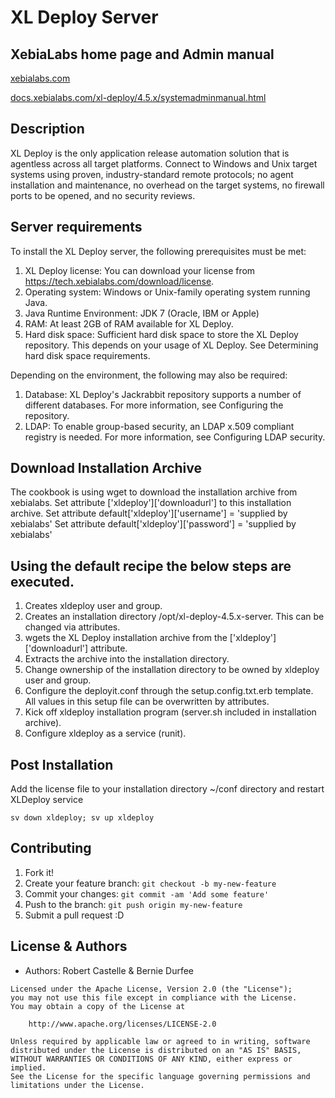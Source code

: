 
# XL Deploy Server
	
## XebiaLabs home page and Admin manual
[xebialabs.com](https://xebialabs.com)
 
[docs.xebialabs.com/xl-deploy/4.5.x/systemadminmanual.html](https://docs.xebialabs.com/xl-deploy/4.5.x/systemadminmanual.html)

## Description
XL Deploy is the only application release automation solution that is agentless across all target platforms. Connect to Windows and Unix target systems using proven, industry-standard remote protocols; no agent installation and maintenance, no overhead on the target systems, no firewall ports to be opened, and no security reviews.

## Server requirements
To install the XL Deploy server, the following prerequisites must be met:

1. XL Deploy license: You can download your license from https://tech.xebialabs.com/download/license.
2. Operating system: Windows or Unix-family operating system running Java.
3. Java Runtime Environment: JDK 7 (Oracle, IBM or Apple)
4. RAM: At least 2GB of RAM available for XL Deploy.
5. Hard disk space: Sufficient hard disk space to store the XL Deploy repository. This depends on your usage of XL Deploy. See Determining hard disk space requirements.
	
Depending on the environment, the following may also be required:

1. Database: XL Deploy's Jackrabbit repository supports a number of different databases. For more information, see Configuring the repository.
2. LDAP: To enable group-based security, an LDAP x.509 compliant registry is needed. For more information, see Configuring LDAP security.

## Download Installation Archive
The cookbook is using wget to download the installation archive from xebialabs. 
Set attribute ['xldeploy']['downloadurl'] to this installation archive.
Set attribute default['xldeploy']['username'] = 'supplied by xebialabs' 
Set attribute default['xldeploy']['password'] = 'supplied by xebialabs'

## Using the default recipe the below steps are executed.
1. Creates xldeploy user and group.
2. Creates an installation directory /opt/xl-deploy-4.5.x-server. This can be changed via attributes.
3. wgets the XL Deploy installation archive from the ['xldeploy']['downloadurl'] attribute.
4. Extracts the archive into the installation directory.
5. Change ownership of the installation directory to be owned by xldeploy user and group.
6. Configure the deployit.conf through the setup.config.txt.erb template. All values in this setup file can be overwritten by attributes.
7. Kick off xldeploy installation program (server.sh included in installation archive).
8. Configure xldeploy as a service (runit).

## Post Installation
Add the license file to your installation directory ~/conf directory and restart XLDeploy service

```sv down xldeploy; sv up xldeploy```

## Contributing

1. Fork it!
2. Create your feature branch: `git checkout -b my-new-feature`
3. Commit your changes: `git commit -am 'Add some feature'`
4. Push to the branch: `git push origin my-new-feature`
5. Submit a pull request :D

## License & Authors
- Authors: Robert Castelle & Bernie Durfee

```
Licensed under the Apache License, Version 2.0 (the "License");
you may not use this file except in compliance with the License.
You may obtain a copy of the License at

    http://www.apache.org/licenses/LICENSE-2.0
    
Unless required by applicable law or agreed to in writing, software
distributed under the License is distributed on an "AS IS" BASIS,
WITHOUT WARRANTIES OR CONDITIONS OF ANY KIND, either express or implied.
See the License for the specific language governing permissions and
limitations under the License.

```
